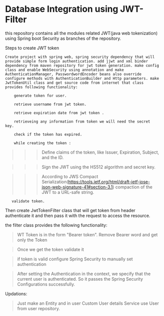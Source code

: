 # Database Integration using JWT-Filter
this repository contains all the modules related JWT(java web tokenization) using Spring boot Security as branches of the repository.

Steps to create JWT token

    Create project with spring web, spring security dependency that will provide simple form login authentication. add jjwt and xml binder dependency from maven repository for jwt token generation. make config class and enable WebSecurity using annotation and make AuthenticationManager, PasswordwordEncoder beans also override configure methods with AuthenticationBuilder and Http parameters. make JwtTokenUtil class and get source code from internet that class provides following functionality:

        generate token for user.

        retrieve username from jwt token.

        retrieve expiration date from jwt token .

        retrieveing any information from token we will need the secret key.

        check if the token has expired.

        while creating the token :

>>>Define  claims of the token, like Issuer, Expiration, Subject, and the ID.

>>> Sign the JWT using the HS512 algorithm and secret key.

>>>According to JWS Compact Serialization(https://tools.ietf.org/html/draft-ietf-jose-json-web-signature-41#section-3.1) compaction of the JWT to a URL-safe string.

       validate token.

Then create JwtTokenFilter class that will get token from header authenticate it and then pass it with the request to access the resource.

the filter class provides the following functionality:

>WT Token is in the form "Bearer token". Remove Bearer word and get only the Token

>Once we get the token validate it

> if token is valid configure Spring Security to manually set authentication

>After setting the Authentication in the context, we specify that the current user is authenticated. So it passes the Spring Security Configurations successfully.

Updations: 

>Just make an Entity and in user Custom User details Service use User from user repository.
